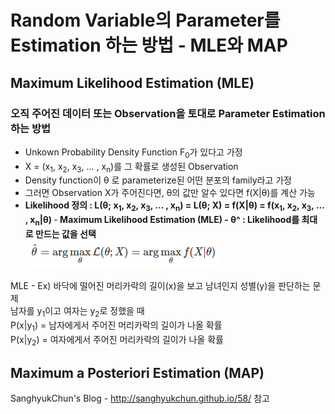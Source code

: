 # Random Variable의 Parameter를 Estimation 하는 방법 - MLE와 MAP
## Maximum Likelihood Estimation (MLE)
### 오직 주어진 데이터 또는 Observation을 토대로 Parameter Estimation 하는 방법
- Unkown Probability Density Function F<sub>0</sub>가 있다고 가정
- X = (x<sub>1</sub>, x<sub>2</sub>, x<sub>3</sub>, ... , x<sub>n</sub>)를 그 확률로 생성된 Observation
- Density function이 θ 로 parameterize된 어떤 분포의 family라고 가정
- 그러면 Observation X가 주어진다면, θ의 값만 알수 있다면 f(X|θ)를 계산 가능
- <b> Likelihood 정의 : L(θ;  x<sub>1</sub>, x<sub>2</sub>, x<sub>3</sub>, ... , x<sub>n</sub>) = L(θ; X) = f(X|θ) = f(x<sub>1</sub>, x<sub>2</sub>, x<sub>3</sub>, ... , x<sub>n</sub>|θ) </b>
-<b> Maximum Likelihood Estimation (MLE) - θ^ : Likelihood를 최대로 만드는 값을 선택 <br /> </b>
![alt text](image/MLE.PNG)

MLE - Ex) 
바닥에 떨어진 머리카락의 길이(x)을 보고 남녀인지 성별(y)을 판단하는 문제 <br />
남자를 y<sub>1</sub>이고 여자는 y<sub>2</sub>로 정했을 때 <br />
P(x|y<sub>1</sub>) = 남자에게서 주어진 머리카락의 길이가 나올 확률 <br />
P(x|y<sub>2</sub>) = 여자에게서 주어진 머리카락의 길이가 나올 확률 <br />

## Maximum a Posteriori Estimation (MAP)

SanghyukChun's Blog - http://sanghyukchun.github.io/58/ 참고
